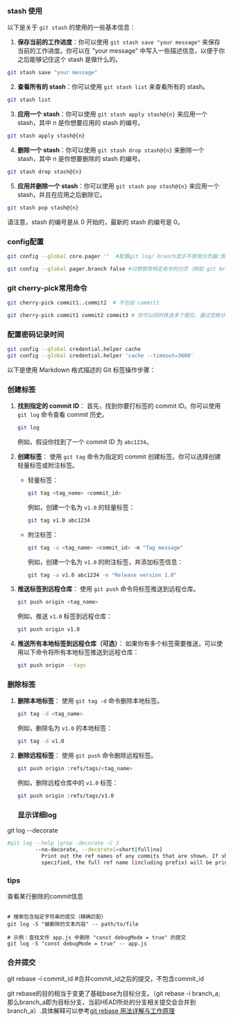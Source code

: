 ### stash 使用
以下是关于 `git stash` 的使用的一些基本信息：

1. **保存当前的工作进度**：你可以使用 `git stash save "your message"` 来保存当前的工作进度。你可以在 "your message" 中写入一些描述信息，以便于你之后能够记住这个 stash 是做什么的。

```bash
git stash save "your message"
```

2. **查看所有的 stash**：你可以使用 `git stash list` 来查看所有的 stash。

```bash
git stash list
```

3. **应用一个 stash**：你可以使用 `git stash apply stash@{n}` 来应用一个 stash，其中 n 是你想要应用的 stash 的编号。

```bash
git stash apply stash@{n}
```

4. **删除一个 stash**：你可以使用 `git stash drop stash@{n}` 来删除一个 stash，其中 n 是你想要删除的 stash 的编号。

```bash
git stash drop stash@{n}
```

5. **应用并删除一个 stash**：你可以使用 `git stash pop stash@{n}` 来应用一个 stash，并且在应用之后删除它。

```bash
git stash pop stash@{n}
```

请注意，stash 的编号是从 0 开始的，最新的 stash 的编号是 0。

### config配置

```bash
git config --global core.pager ''  #配置git log/ branch显示不使用分页器;恢复的话配置为'less'
```
```bash
git config --global pager.branch false #只想禁用特定命令的分页（例如 git branch），可以使用
```

### git cherry-pick常用命令

```bash
git cherry-pick commit1..commit2  # 不包括 commit1

git cherry-pick commit1 commit2 commit3 # 你可以同时拣选多个提交，通过空格分隔它们的哈希值
```
### 配置密码记录时间

```bash #默认是记录15min，第二个命令修改为1hour
git config --global credential.helper cache
git config --global credential.helper 'cache --timeout=3600'
```

以下是使用 Markdown 格式描述的 Git 标签操作步骤：

### 创建标签

1. **找到指定的 commit ID**：
   首先，找到你要打标签的 commit ID。你可以使用 `git log` 命令查看 commit 历史。

   ```sh
   git log
   ```

   例如，假设你找到了一个 commit ID 为 `abc1234`。

2. **创建标签**：
   使用 `git tag` 命令为指定的 commit 创建标签。你可以选择创建轻量标签或附注标签。

   - 轻量标签：

     ```sh
     git tag <tag_name> <commit_id>
     ```

     例如，创建一个名为 `v1.0` 的轻量标签：

     ```sh
     git tag v1.0 abc1234
     ```

   - 附注标签：

     ```sh
     git tag -a <tag_name> <commit_id> -m "Tag message"
     ```

     例如，创建一个名为 `v1.0` 的附注标签，并添加标签信息：

     ```sh
     git tag -a v1.0 abc1234 -m "Release version 1.0"
     ```

3. **推送标签到远程仓库**：
   使用 `git push` 命令将标签推送到远程仓库。

   ```sh
   git push origin <tag_name>
   ```

   例如，推送 `v1.0` 标签到远程仓库：

   ```sh
   git push origin v1.0
   ```

4. **推送所有本地标签到远程仓库（可选）**：
   如果你有多个标签需要推送，可以使用以下命令将所有本地标签推送到远程仓库：

   ```sh
   git push origin --tags
   ```

### 删除标签

1. **删除本地标签**：
   使用 `git tag -d` 命令删除本地标签。

   ```sh
   git tag -d <tag_name>
   ```

   例如，删除名为 `v1.0` 的本地标签：

   ```sh
   git tag -d v1.0
   ```

2. **删除远程标签**：
   使用 `git push` 命令删除远程标签。

   ```sh
   git push origin :refs/tags/<tag_name>
   ```

   例如，删除远程仓库中的 `v1.0` 标签：

   ```sh
   git push origin :refs/tags/v1.0
   ```
   ### 显示详细log

  git log --decorate 

```bash
#git log --help |grep -decorate -C 3
         --no-decorate, --decorate[=short|full|no]
           Print out the ref names of any commits that are shown. If short is specified, the ref name prefixes refs/heads/, refs/tags/ and refs/remotes/ will not be printed. If full is
           specified, the full ref name (including prefix) will be printed. The default option is short.
```

### tips

查看某行删除的commit信息

```shell

# 搜索包含指定字符串的提交（精确匹配）
git log -S "被删除的文本内容" -- path/to/file

# 示例：查找文件 app.js 中删除 "const debugMode = true" 的提交
git log -S "const debugMode = true" -- app.js
```

### 合并提交

git rebase -i commit_id #合并commit_id之后的提交，不包含commit_id

git rebase的目的相当于变更了基础base为目标分支。（git rebase -i  branch_a;那么branch_a即为目标分支，当前HEAD所处的分支相关提交会合并到branch_a）.具体解释可以参考[git rebase 用法详解与工作原理
](https://waynerv.com/posts/git-rebase-intro/)